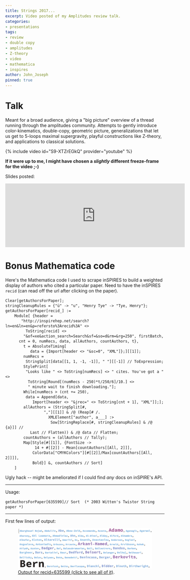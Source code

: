 ```yaml
---
title: Strings 2017...
excerpt: Video posted of my Amplitudes review talk.
categories:
- presentations
tags:
- review
- double copy
- amplitudes
- Z-theory
- video
- mathematica
- inspires
author: John_Joseph
pinned: true
---
```


# Talk
Meant for a broad audience, giving a "big picture" overview of a thread running through the amplitudes community. Attempts to gently introduce  color-kinematics, double-copy, geometric picture, generalizations that let us get to 5-loops maximal supergravity, playful constructions like Z-theory, and applications to classical solutions.  


{% include video id="S9-XTZrEGkQ" provider="youtube" %}

**If it were up to me, I might have chosen a *slightly* different freeze-frame for the video ;-)**


Slides posted:
<iframe src="https://widgets.figshare.com/articles/5164729/embed?show_title=1" width="568" height="201" frameborder="0"></iframe>


# Bonus Mathematica code

Here's the Mathematica code I used to scrape inSPIRES to build a weighted display of authors who cited a particular paper.  Need to have the inSPIRES <code>recid</code> (can read off the url after clicking on the paper).


```
Clear[getAuthorsForPaper];
stringCleanupRules = {"ü" -> "u", "Henry Tye" -> "Tye, Henry"};
getAuthorsForPaper[recid_] :=
    Module[ {header =
       "http://inspirehep.net/search?ln=en&ln=en&p=refersto%3Arecid%3A" <>
         ToString[recid] <>
        "&of=xe&action_search=Search&sf=&so=d&rm=&rg=250", firstBatch,
      cnt = 0, numRecs, data, allAuthors, countAuthors, t},
        t = AbsoluteTiming[
           data = {Import[header <> "&sc=0", "XML"]};][[1]];
        numRecs =
         StringSplit[data[[1, 1, -1, -1]], " "][[-1]] // ToExpression;
        StylePrint[
         "Looks like " <> ToString[numRecs] <> " cites. You've got a " <>
          ToString[Round[(numRecs - 250)*t/250/6]/10.] <>
          " minute wait to finish downloading."];
        While[numRecs > (cnt += 250),
         data = Append[data,
            Import[header <> "&jrec=" <> ToString[cnt + 1], "XML"]];];
        allAuthors = (StringSplit[#,
                 ","][[1]] & /@ (Reap[# /.
                   XMLElement["author", a___] :>
                    Sow[StringReplace[#, stringCleanupRules] & /@ {a}]] //
           Last // Flatten)) & /@ data // Flatten;
        countAuthors = (allAuthors // Tally);
        Map[Style[#[[1]], {FontSize ->
             14 + #[[2]] - Mean[countAuthors[[All, 2]]],
            ColorData["CMYKColors"][#[[2]]/Max[countAuthors[[All, 2]]]],
            Bold}] &, countAuthors // Sort]
    ]
```

Ugly hack -- might be ameliorated if I could find *any* docs on inSPIRE's API.

--------

Usage:
```
getAuthorsForPaper[635599]// Sort  (* 2003 Witten's Twistor String paper *)
```

--------

First few lines of output:
<figure>
	<a href="/images/wittensTSCites.jpg"><img src="/images/croppedWittenTSAuthors.jpg"></a>
	<figcaption><a href="/images/wittensTSCites.jpg" title="Output for recid=635599">Output for recid=635599 (click to see all of it)</a>.</figcaption>
</figure>
